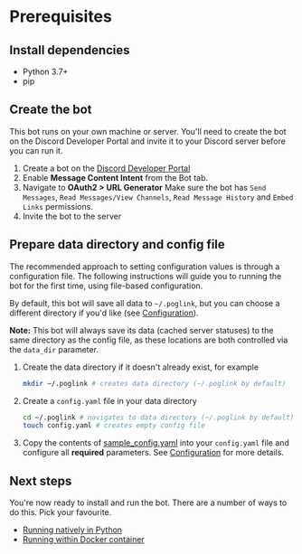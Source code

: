 
# Prerequisites
## Install dependencies

- Python 3.7+
- pip

## Create the bot

This bot runs on your own machine or server. You'll need to create the bot on the Discord Developer Portal and invite it to your Discord server before you can run it.
1. Create a bot on the [Discord Developer Portal](https://discordapp.com/developers/)
2. Enable **Message Content Intent** from the Bot tab. 
3. Navigate to **OAuth2 > URL Generator** Make sure the bot has `Send Messages`, `Read Messages/View Channels`, `Read Message History` and `Embed Links` permissions.
4. Invite the bot to the server

## Prepare data directory and config file

The recommended approach to setting configuration values is through a configuration file. The following instructions will guide you to running the bot for the first time, using file-based configuration.

By default, this bot will save all data to `~/.poglink`, but you can choose a different directory if you'd like (see [Configuration](https://github.com/FM-17/poglink/blob/main/docs/configuration.md)). 

**Note:** This bot will always save its data (cached server statuses) to the same directory as the config file, as these locations are both controlled via the `data_dir` parameter.

1. Create the data directory if it doesn't already exist, for example
  
    ```bash
    mkdir ~/.poglink # creates data directory (~/.poglink by default)
    ```

2. Create a `config.yaml` file in your data directory

    ```bash
    cd ~/.poglink # navigates to data directory (~/.poglink by default)
    touch config.yaml # creates empty config file
    ```

3. Copy the contents of [sample_config.yaml](https://github.com/FM-17/poglink/blob/main/sample-config.yaml) into your `config.yaml` file and configure all **required** parameters. See [Configuration](https://github.com/FM-17/poglink/blob/main/docs/configuration.md) for more details.

## Next steps
You're now ready to install and run the bot. There are a number of ways to do this. Pick your favourite.

- [Running natively in Python](https://github.com/FM-17/poglink/blob/main/docs/native-installation.md)
- [Running within Docker container](https://github.com/FM-17/poglink/blob/main/docs/docker-installation.md)
